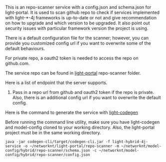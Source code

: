 This is an repo-scanner service with a config.json and schema.json for 
light-portal. It is used to scan github repo to check if services implemented
with light-*-4j frameworks is up-to-date or not and give recommendation on how
to upgrade and which version to be upgraded. It also point out security issues
with particular framework version the project is using. 

There is a default configuration file for the scanner; however, you can provide
you customized config url if you want to overwrite some of the default behaviours.

For private repo, a oauth2 token is needed to access the repo on github.com. 

The service repo can be found in [light-portal](https://github.com/networknt/light-portal)
repo-scanner folder. 

Here is a list of endpoint that the server supports.

1. Pass in a repo url from github and oauth2 token if the repo is private. Also, there is
an additional config url if you want to overwrite the default config.


Here is the command to generate the service with [light-codegen](https://github.com/networknt/light-codegen)

Before running the command line utility, make sure you have light-codegen and model-config 
cloned to your working directory. Also, the light-portal project must be in the same 
working directory.


```
java -jar codegen-cli/target/codegen-cli.jar -f light-hybrid-4j-service -o ~/networknt/light-portal/repo-scanner -m ~/networknt/model-config/hybrid/repo-scanner/schema.json -c ~/networknt/model-config/hybrid/repo-scanner/config.json
```
